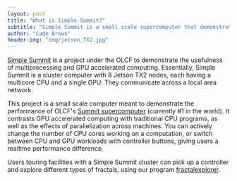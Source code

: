 ```yaml
---
layout: post
title: "What is Simple Summit?"
subtitle: "Simple Summit is a small scale supercomputer that demonstrates parallel and GPU accelerated applications."
author: "Cade Brown"
header-img: "img/jetson_TX2.jpg"
---
```


[Simple Summit](http://simplesummit.github.io/) is a project under the OLCF to demonstrate the usefulness of multiprocessing and GPU accelerated computing. Essentially, Simple Summit is a cluster computer with 8 Jetson TX2 nodes, each having a multicore CPU and a single GPU. They communicate across a local area network.

This project is a small scale computer meant to demonstrate the performance of OLCF's [Summit supercomputer](https://www.olcf.ornl.gov/summit/) (currently #1 in the world). It contrasts GPU accelerated computing with traditional CPU programs, as well as the effects of parallelization across machines. You can actively change the number of CPU cores working on a computation, or switch between CPU and GPU workloads with controller buttons, giving users a realtime performance difference.

Users touring facilities with a Simple Summit cluster can pick up a controller and explore different types of fractals, using our program [fractalexplorer](https://github.com/simplesummit/fractalexplorer/).
